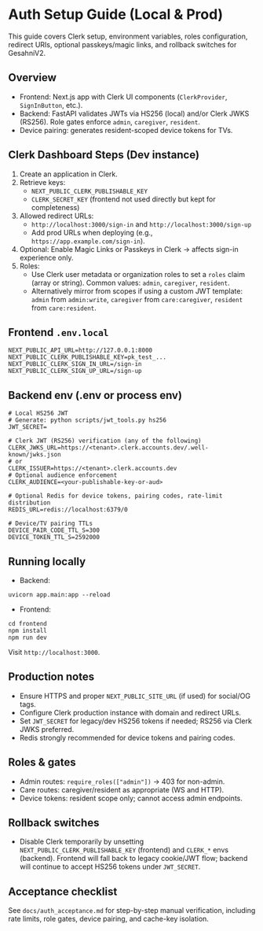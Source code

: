 # Auth Setup Guide (Local & Prod)

This guide covers Clerk setup, environment variables, roles configuration, redirect URIs, optional passkeys/magic links, and rollback switches for GesahniV2.

## Overview
- Frontend: Next.js app with Clerk UI components (`ClerkProvider`, `SignInButton`, etc.).
- Backend: FastAPI validates JWTs via HS256 (local) and/or Clerk JWKS (RS256). Role gates enforce `admin`, `caregiver`, `resident`.
- Device pairing: generates resident-scoped device tokens for TVs.

## Clerk Dashboard Steps (Dev instance)
1) Create an application in Clerk.
2) Retrieve keys:
   - `NEXT_PUBLIC_CLERK_PUBLISHABLE_KEY`
   - `CLERK_SECRET_KEY` (frontend not used directly but kept for completeness)
3) Allowed redirect URLs:
   - `http://localhost:3000/sign-in` and `http://localhost:3000/sign-up`
   - Add prod URLs when deploying (e.g., `https://app.example.com/sign-in`).
4) Optional: Enable Magic Links or Passkeys in Clerk → affects sign-in experience only.
5) Roles:
   - Use Clerk user metadata or organization roles to set a `roles` claim (array or string). Common values: `admin`, `caregiver`, `resident`.
   - Alternatively mirror from scopes if using a custom JWT template: `admin` from `admin:write`, `caregiver` from `care:caregiver`, `resident` from `care:resident`.

## Frontend `.env.local`
```
NEXT_PUBLIC_API_URL=http://127.0.0.1:8000
NEXT_PUBLIC_CLERK_PUBLISHABLE_KEY=pk_test_...
NEXT_PUBLIC_CLERK_SIGN_IN_URL=/sign-in
NEXT_PUBLIC_CLERK_SIGN_UP_URL=/sign-up
```

## Backend env (.env or process env)
```
# Local HS256 JWT
# Generate: python scripts/jwt_tools.py hs256
JWT_SECRET=

# Clerk JWT (RS256) verification (any of the following)
CLERK_JWKS_URL=https://<tenant>.clerk.accounts.dev/.well-known/jwks.json
# or
CLERK_ISSUER=https://<tenant>.clerk.accounts.dev
# Optional audience enforcement
CLERK_AUDIENCE=<your-publishable-key-or-aud>

# Optional Redis for device tokens, pairing codes, rate-limit distribution
REDIS_URL=redis://localhost:6379/0

# Device/TV pairing TTLs
DEVICE_PAIR_CODE_TTL_S=300
DEVICE_TOKEN_TTL_S=2592000
```

## Running locally
- Backend:
```
uvicorn app.main:app --reload
```
- Frontend:
```
cd frontend
npm install
npm run dev
```
Visit `http://localhost:3000`.

## Production notes
- Ensure HTTPS and proper `NEXT_PUBLIC_SITE_URL` (if used) for social/OG tags.
- Configure Clerk production instance with domain and redirect URLs.
- Set `JWT_SECRET` for legacy/dev HS256 tokens if needed; RS256 via Clerk JWKS preferred.
- Redis strongly recommended for device tokens and pairing codes.

## Roles & gates
- Admin routes: `require_roles(["admin"])` → 403 for non-admin.
- Care routes: caregiver/resident as appropriate (WS and HTTP).
- Device tokens: resident scope only; cannot access admin endpoints.

## Rollback switches
- Disable Clerk temporarily by unsetting `NEXT_PUBLIC_CLERK_PUBLISHABLE_KEY` (frontend) and `CLERK_*` envs (backend). Frontend will fall back to legacy cookie/JWT flow; backend will continue to accept HS256 tokens under `JWT_SECRET`.

## Acceptance checklist
See `docs/auth_acceptance.md` for step-by-step manual verification, including rate limits, role gates, device pairing, and cache-key isolation.
